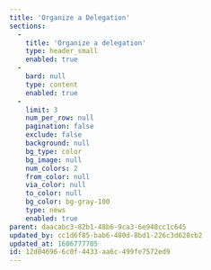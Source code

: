 ```yaml
---
title: 'Organize a Delegation'
sections:
  -
    title: 'Organize a delegation'
    type: header_small
    enabled: true
  -
    bard: null
    type: content
    enabled: true
  -
    limit: 3
    num_per_row: null
    pagination: false
    exclude: false
    background: null
    bg_type: color
    bg_image: null
    num_colors: 2
    from_color: null
    via_color: null
    to_color: null
    bg_color: bg-gray-100
    type: news
    enabled: true
parent: daacabc3-82b1-48b6-9ca3-6e948cc1c645
updated_by: cc1d6f85-bab6-480d-8bd1-226c3d628cb2
updated_at: 1606777705
id: 12d04696-6c0f-4433-aa6c-499fe7572ed9
---
```

